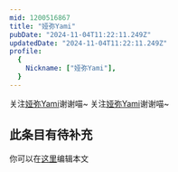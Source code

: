 ```yaml
---
mid: 1200516867
title: "娅弥Yami"
pubDate: "2024-11-04T11:22:11.249Z"
updatedDate: "2024-11-04T11:22:11.249Z"
profile:
  {
    Nickname: ["娅弥Yami"],
  }
---
```


关注[娅弥Yami](https://space.bilibili.com/1200516867)谢谢喵~ 关注[娅弥Yami](https://space.bilibili.com/1200516867)谢谢喵~

## 此条目有待补充
你可以在[这里](https://github.com/Yuhanawa/VTuber.ICU-Content/edit/master/v/娅弥Yami/index.md)编辑本文
